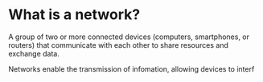 # What is a network?

A group of two or more connected devices (computers, smartphones, or routers) that communicate with each other to share resources and exchange data.

Networks enable the transmission of infomation, allowing devices to interf